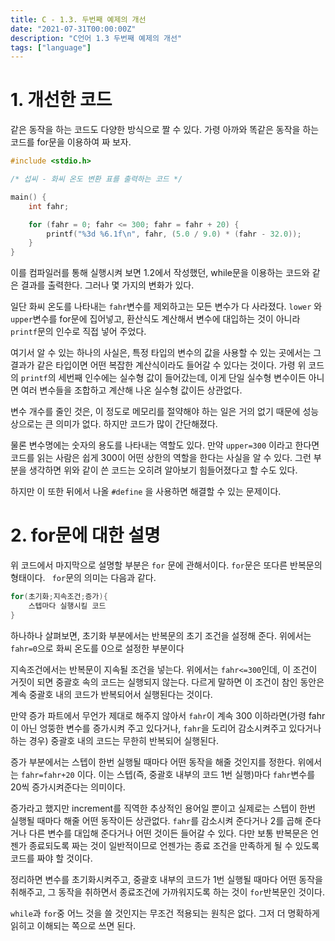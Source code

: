 ```yaml
---
title: C - 1.3. 두번째 예제의 개선
date: "2021-07-31T00:00:00Z"
description: "C언어 1.3 두번째 예제의 개선"
tags: ["language"]
---
```


# 1. 개선한 코드

같은 동작을 하는 코드도 다양한 방식으로 짤 수 있다. 가령 아까와 똑같은 동작을 하는 코드를 for문을 이용하여 짜 보자.

```c
#include <stdio.h>

/* 섭씨 - 화씨 온도 변환 표를 출력하는 코드 */

main() {
    int fahr;

    for (fahr = 0; fahr <= 300; fahr = fahr + 20) {
        printf("%3d %6.1f\n", fahr, (5.0 / 9.0) * (fahr - 32.0));
    }
}
```

이를 컴파일러를 통해 실행시켜 보면 1.2에서 작성했던, while문을 이용하는 코드와 같은 결과를 출력한다. 그러나 몇 가지의 변화가 있다. 

일단 화씨 온도를 나타내는 `fahr`변수를 제외하고는 모든 변수가 다 사라졌다. `lower` 와 `upper`변수를 for문에 집어넣고, 환산식도 계산해서 변수에 대입하는 것이 아니라 `printf`문의 인수로 직접 넣어 주었다.

여기서 알 수 있는 하나의 사실은, 특정 타입의 변수의 값을 사용할 수 있는 곳에서는 그 결과가 같은 타입이면 어떤 복잡한 계산식이라도 들어갈 수 있다는 것이다. 가령 위 코드의 `printf`의 세번째 인수에는 실수형 값이 들어갔는데, 이게 단일 실수형 변수이든 아니면 여러 변수들을 조합하고 계산해 나온 실수형 값이든 상관없다. 

변수 개수를 줄인 것은, 이 정도로 메모리를 절약해야 하는 일은 거의 없기 때문에 성능상으로는 큰 의미가 없다. 하지만 코드가 많이 간단해졌다. 

물론 변수명에는 숫자의 용도를 나타내는 역할도 있다. 만약 `upper=300` 이라고 한다면 코드를 읽는 사람은 쉽게 300이 어떤 상한의 역할을 한다는 사실을 알 수 있다. 그런 부분을 생각하면 위와 같이 쓴 코드는 오히려 알아보기 힘들어졌다고 할 수도 있다.

하지만 이 또한 뒤에서 나올 `#define` 을 사용하면 해결할 수 있는 문제이다.

# 2. for문에 대한 설명

위 코드에서 마지막으로 설명할 부분은 `for` 문에 관해서이다. `for`문은 또다른 반복문의 형태이다. ` for`문의 의미는 다음과 같다.

```c
for(초기화;지속조건;증가){
    스텝마다 실행시킬 코드
}
```

하나하나 살펴보면, 초기화 부분에서는 반복문의 초기 조건을 설정해 준다. 위에서는 `fahr=0`으로 화씨 온도를 0으로 설정한 부분이다

지속조건에서는 반복문이 지속될 조건을 넣는다. 위에서는 `fahr<=300`인데, 이 조건이 거짓이 되면 중괄호 속의 코드는 실행되지 않는다. 다르게 말하면 이 조건이 참인 동안은 계속 중괄호 내의 코드가 반복되어서 실행된다는 것이다. 

만약 증가 파트에서 무언가 제대로 해주지 않아서 `fahr`이 계속 300 이하라면(가령 fahr이 아닌 엉뚱한 변수를 증가시켜 주고 있다거나, `fahr`을 도리어 감소시켜주고 있다거나 하는 경우) 중괄호 내의 코드는 무한히 반복되어 실행된다.

증가 부분에서는 스텝이 한번 실행될 때마다 어떤 동작을 해줄 것인지를 정한다. 위에서는 `fahr=fahr+20` 이다. 이는 스텝(즉, 중괄호 내부의 코드 1번 실행)마다 `fahr`변수를 20씩 증가시켜준다는 의미이다. 

증가라고 했지만 increment를 직역한 추상적인 용어일 뿐이고 실제로는 스텝이 한번 실행될 때마다 해줄 어떤 동작이든 상관없다. `fahr`를 감소시켜 준다거나 2를 곱해 준다거나 다른 변수를 대입해 준다거나 어떤 것이든 들어갈 수 있다. 다만 보통 반복문은 언젠가 종료되도록 짜는 것이 일반적이므로 언젠가는 종료 조건을 만족하게 될 수 있도록 코드를 짜야 할 것이다.

정리하면 변수를 초기화시켜주고, 중괄호 내부의 코드가 1번 실행될 때마다 어떤 동작을 취해주고, 그 동작을 취하면서 종료조건에 가까워지도록 하는 것이 `for`반복문인 것이다.

`while`과 `for`중 어느 것을 쓸 것인지는 무조건 적용되는 원칙은 없다. 그저 더 명확하게 읽히고 이해되는 쪽으로 쓰면 된다.

